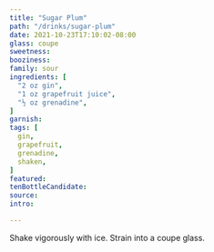 ```yaml
---
title: "Sugar Plum"
path: "/drinks/sugar-plum"
date: 2021-10-23T17:10:02-08:00
glass: coupe
sweetness:
booziness:
family: sour
ingredients: [
  "2 oz gin",
  "1 oz grapefruit juice",
  "½ oz grenadine",
]
garnish:
tags: [
  gin,
  grapefruit,
  grenadine,
  shaken,
]
featured:
tenBottleCandidate:
source:
intro:

---
```

Shake vigorously with ice. Strain into a coupe glass.
